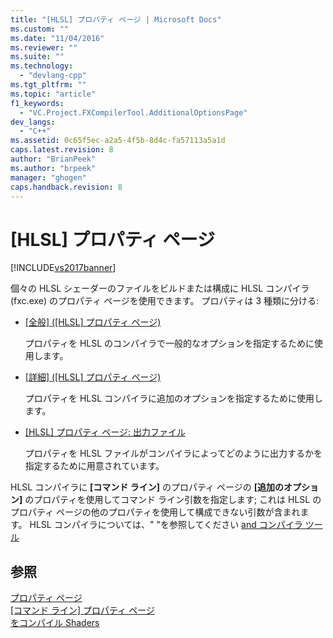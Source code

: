 ```yaml
---
title: "[HLSL] プロパティ ページ | Microsoft Docs"
ms.custom: ""
ms.date: "11/04/2016"
ms.reviewer: ""
ms.suite: ""
ms.technology: 
  - "devlang-cpp"
ms.tgt_pltfrm: ""
ms.topic: "article"
f1_keywords: 
  - "VC.Project.FXCompilerTool.AdditionalOptionsPage"
dev_langs: 
  - "C++"
ms.assetid: 0c65f5ec-a2a5-4f5b-8d4c-fa57113a5a1d
caps.latest.revision: 8
author: "BrianPeek"
ms.author: "brpeek"
manager: "ghogen"
caps.handback.revision: 8
---
```

# [HLSL] プロパティ ページ
[!INCLUDE[vs2017banner](../assembler/inline/includes/vs2017banner.md)]

個々の HLSL シェーダーのファイルをビルドまたは構成に HLSL コンパイラ \(fxc.exe\) のプロパティ ページを使用できます。  プロパティは 3 種類に分ける:  
  
-   [\[全般\] \(\[HLSL\] プロパティ ページ\)](../Topic/HLSL%20Property%20Pages:%20General.md)  
  
     プロパティを HLSL のコンパイラで一般的なオプションを指定するために使用します。  
  
-   [\[詳細\] \(\[HLSL\] プロパティ ページ\)](../Topic/HLSL%20Property%20Pages:%20Advanced.md)  
  
     プロパティを HLSL コンパイラに追加のオプションを指定するために使用します。  
  
-   [\[HLSL\] プロパティ ページ: 出力ファイル](../Topic/HLSL%20Property%20Pages:%20Output%20Files.md)  
  
     プロパティを HLSL ファイルがコンパイラによってどのように出力するかを指定するために用意されています。  
  
 HLSL コンパイラに **\[コマンド ライン\]** のプロパティ ページの **\[追加のオプション\]** のプロパティを使用してコマンド ライン引数を指定します; これは HLSL のプロパティ ページの他のプロパティを使用して構成できない引数が含まれます。  HLSL コンパイラについては、" "を参照してください [and コンパイラ ツール](http://go.microsoft.com/fwlink/p/?LinkID=258285&clcid=0x409)  
  
## 参照  
 [プロパティ ページ](../ide/property-pages-visual-cpp.md)   
 [\[コマンド ライン\] プロパティ ページ](../Topic/Command%20Line%20Property%20Pages.md)   
 [をコンパイル Shaders](http://go.microsoft.com/fwlink/p/?LinkID=258284&clcid=0x409)
